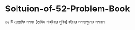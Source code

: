 # Soltuion-of-52-Problem-Book
৫২ টি প্রোগ্রামিং সমস্যা (তামিম শাহ্‌রিয়ার সুবিন) বইয়ের সমস্যাগুলোর সমাধান
